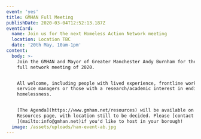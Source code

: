 ```yaml
---
event: 'yes'
title: GMHAN Full Meeting
publishDate: 2020-03-04T12:52:13.187Z
eventCard:
  name: Join us for the next Homeless Action Network meeting
  location: Location TBC
  date: '20th May, 10am-1pm'
content:
  body: >-
    Join the GMHAN and Mayor of Greater Manchester Andy Burnham for the second
    full network meeting of 2020.


    All welcome, including people with lived experience, frontline workers,
    service managers or those with a research/academic interest in ending
    homelessness.


    [The Agenda](https://www.gmhan.net/resources) will be available on the
    Resources page, with location still to be decided. Please [contact us
    ](mailto:info@gmhan.net)if you'd like to host in your borough!
  image: /assets/uploads/han-event-ab.jpg
---
```

